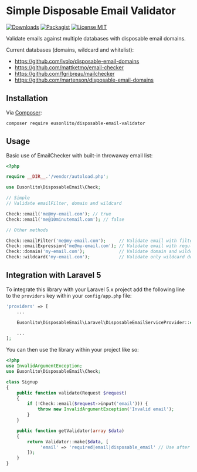 # Simple Disposable Email Validator

[![Downloads](https://img.shields.io/packagist/dt/eusonlito/disposable-email-validator.svg)](https://packagist.org/packages/eusonlito/disposable-email-validator)
[![Packagist](http://img.shields.io/packagist/v/eusonlito/disposable-email-validator.svg)](https://packagist.org/packages/eusonlito/disposable-email-validator)
[![License MIT](http://img.shields.io/badge/license-MIT-blue.svg)](https://github.com/eusonlito/disposable-email-validator/blob/master/LICENSE)

Validate emails against multiple databases with disposable email domains.

Current databases (domains, wildcard and whitelist):

* https://github.com/ivolo/disposable-email-domains
* https://github.com/mattketmo/email-checker
* https://github.com/fgribreau/mailchecker
* https://github.com/martenson/disposable-email-domains

## Installation

Via [Composer](http://getcomposer.org/):

```
composer require eusonlito/disposable-email-validator
```

## Usage

Basic use of EmailChecker with built-in throwaway email list:

```php
<?php

require __DIR__.'/vendor/autoload.php';

use Eusonlito\DisposableEmail\Check;

// Simple
// Validate emailFilter, domain and wildcard

Check::email('me@my-email.com'); // true
Check::email('me@10minutemail.com'); // false

// Other methods

Check::emailFilter('me@my-email.com');     // Validate email with filter_var
Check::emailExpression('me@my-email.com'); // Validate email with regular expression
Check::domain('my-email.com');             // Validate domain and wildcard domains
Check::wildcard('my-email.com');           // Validate only wildcard domains

```

## Integration with Laravel 5

To integrate this library with your Laravel 5.x project add the following
line to the `providers` key within your `config/app.php` file:

```php
'providers' => [
    ...

    Eusonlito\DisposableEmail\Laravel\DisposableEmailServiceProvider::class

    ...
];
```

You can then use the library within your project like so:

```php
<?php
use InvalidArgumentException;
use Eusonlito\DisposableEmail\Check;

class Signup
{
    public function validate(Request $request)
    {
        if (!Check::email($request->input('email'))) {
            throw new InvalidArgumentException('Invalid email');
        }
    }

    public function getValidator(array $data)
    {
        return Validator::make($data, [
             'email' => 'required|email|disposable_email' // Use after email validator
        ]);
    }
}
```